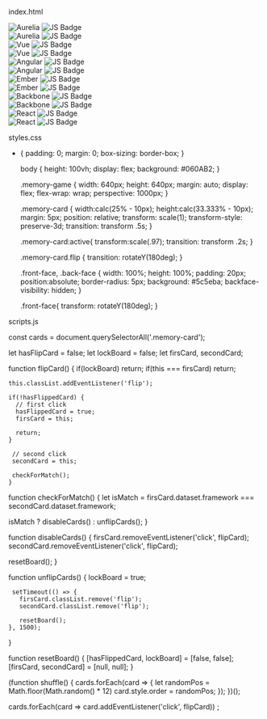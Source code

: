 index.html

<!DOCTYPE html>
<html lang="en">
<head>
  <meta charset="UTF-8">

  <title>Memory Game</title>

  <link rel="stylesheet" href="styles.css">
</head>
<body>
  <section class="memory-game">
    <div class="memory-card" data-framework="aurelia">
      <img class="front-face" src="img/aurelia.svg"
       alt="Aurelia" />
      <img class="back-face" src="img/js-badge.svg" alt="JS 
      Badge" />
    </div>
    <div class="memory-card" data-framework="aurelia">
      <img class="front-face" src="img/aurelia.svg"
       alt="Aurelia" />
      <img class="back-face" src="img/js-badge.svg" alt="JS 
      Badge" />
    </div>
    <div class="memory-card" data-framework="vue">
      <img class="front-face" src="img/vue.svg" alt="Vue" />
      <img class="back-face" src="img/js-badge.svg" alt="JS 
      Badge" />
    </div>
    <div class="memory-card" data-framework="vue">
      <img class="front-face" src="img/vue.svg" alt="Vue" />
      <img class="back-face" src="img/js-badge.svg" alt="JS 
      Badge" />
    </div>
    <div class="memory-card" data-framework="angular" >
      <img class="front-face" src="img/angular.svg"
       alt="Angular" />
      <img class="back-face" src="img/js-badge.svg" alt="JS
       Badge" />
    </div>
    <div class="memory-card" data-framework="angular" >
      <img class="front-face" src="img/angular.svg"
       alt="Angular" />
      <img class="back-face" src="img/js-badge.svg" alt="JS 
      Badge" />
    </div>
    <div class="memory-card" data-framework="ember">
      <img class="front-face" src="img/ember.svg"
       alt="Ember" />
      <img class="back-face" src="img/js-badge.svg" alt="JS 
      Badge" />
    </div>
    <div class="memory-card" data-framework="ember" >
      <img class="front-face" src="img/ember.svg"
       alt="Ember" />
      <img class="back-face" src="img/js-badge.svg" alt="JS 
      Badge" />
    </div>
    <div class="memory-card" data-framework="backbone">
      <img class="front-face" src="img/backbone.svg"
       alt="Backbone" />
      <img class="back-face" src="img/js-badge.svg" alt="JS 
      Badge" />
    </div>
    <div class="memory-card" data-framework="backbone">
      <img class="front-face" src="img/backbone.svg" 
       alt="Backbone" />
      <img class="back-face" src="img/js-badge.svg" alt="JS 
      Badge" />
    </div>
    <div class="memory-card" data-framework="react">
      <img class="front-face" src="img/react.svg" alt="React"
       />
      <img class="back-face" src="img/js-badge.svg" alt="JS
       Badge" />
    </div>
    <div class="memory-card" data-framework="react">
      <img class="front-face" src="img/react.svg" alt="React"
       />
      <img class="back-face" src="img/js-badge.svg" alt="JS 
      Badge" />
    </div>
  </section>

  <script src="scripts.js"></script>
</body>
</html>

styles.css
 
* {
    padding: 0;
    margin: 0;
    box-sizing: border-box;
  }
  
  body {
    height: 100vh;
    display: flex;
    background: #060AB2;
  }
  
  .memory-game {
    width: 640px;
    height: 640px;
    margin: auto;
    display: flex;
    flex-wrap: wrap;
    perspective: 1000px;
  }
  
  .memory-card {
    width:calc(25% - 10px);
    height:calc(33.333% - 10px);
    margin: 5px;
    position: relative;
    transform: scale(1);
    transform-style: preserve-3d;
    transition: transform .5s;
}

  .memory-card:active{
    transform:scale(.97);
    transition: transform .2s;
  }

  .memory-card.flip {
    transition: rotateY(180deg);
}

  .front-face,
  .back-face {
    width: 100%;
    height: 100%;
    padding: 20px;
    position:absolute;
    border-radius: 5px;
   background: #5c5eba;
   backface-visibility: hidden;
  }

  .front-face{
    transform: rotateY(180deg);
  }

scripts.js

  const cards = document.querySelectorAll('.memory-card');

let hasFlipCard = false;
let lockBoard = false;
let firsCard, secondCard;

function flipCard() {
  if(lockBoard) return;
  if(this === firsCard) return;

    this.classList.addEventListener('flip');

    if(!hasFlippedCard) {
      // first click  
      hasFlippedCard = true;
      firsCard = this;

      return;
    }

     // second click
     secondCard = this;

     checkForMatch();
    }

function checkForMatch() {
    let isMatch = firsCard.dataset.framework === 
        secondCard.dataset.framework;

   isMatch ? disableCards() : unflipCards();
}

function disableCards() {
  firsCard.removeEventListener('click', flipCard);
  secondCard.removeEventListener('click', flipCard);

  resetBoard();
}

function unflipCards() {
  lockBoard = true;


     setTimeout(() => {
       firsCard.classList.remove('flip');
       secondCard.classList.remove('flip');

       resetBoard();
    }, 1500);
}

function resetBoard() {
   [hasFlippedCard, lockBoard] = [false, false];
   [firsCard, secondCard] = [null, null];
}

(function shuffle() {
  cards.forEach(card => {
    let randomPos = Math.floor(Math.random() * 12)
    card.style.order = randomPos;
  });
})();

cards.forEach(card => card.addEventListener('click', flipCard))
  ;
